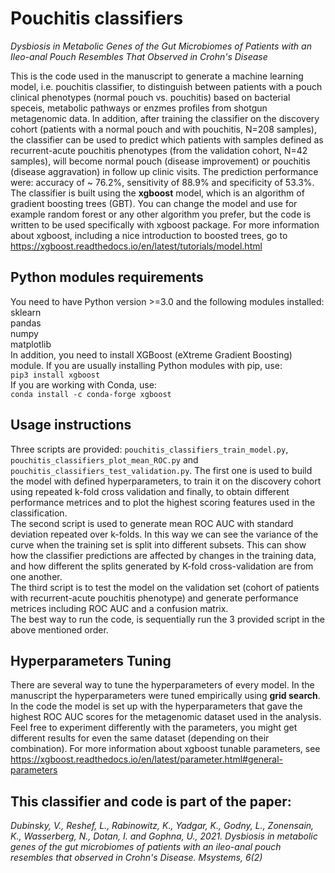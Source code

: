# Pouchitis classifiers
*Dysbiosis in Metabolic Genes of the Gut Microbiomes of Patients with an Ileo-anal Pouch Resembles That Observed in Crohn's Disease*

This is the code used in the manuscript to generate a machine learning model, i.e. pouchitis classifier, to distinguish between patients with a pouch clinical phenotypes (normal pouch vs. pouchitis) based on bacterial speceis, metabolic pathways or enzmes profiles from shotgun metagenomic data. 
In addition, after training the classifier on the discovery cohort (patients with a normal pouch and with pouchitis, N=208 samples), the classifier can be used to predict which patients with samples defined as recurrent-acute pouchitis phenotypes (from the validation cohort, N=42 samples), will become normal pouch (disease improvement) or pouchitis (disease aggravation) in follow up clinic visits. The prediction performance were: accuracy of ~ 76.2%, sensitivity of 88.9% and specificity of 53.3%.
The classifier is built using the **xgboost** model, which is an algorithm of gradient boosting trees (GBT). You can change the model and use for example random forest or any other algorithm you prefer, but the code is written to be used specifically with xgboost package. For more information about xgboost, including a nice introduction to boosted trees, go to https://xgboost.readthedocs.io/en/latest/tutorials/model.html

## Python modules requirements
You need to have Python version >=3.0 and the following modules installed:
<br/>sklearn
<br/>pandas
<br/>numpy
<br/>matplotlib<br/>
In addition, you need to install XGBoost (eXtreme Gradient Boosting) module. If you are usually installing Python modules with pip, use:<br/>
`pip3 install xgboost`<br/>
If you are working with Conda, use:<br/>
`conda install -c conda-forge xgboost`

## Usage instructions
Three scripts are provided: `pouchitis_classifiers_train_model.py`, `pouchitis_classifiers_plot_mean_ROC.py` and `pouchitis_classifiers_test_validation.py`. The first one is used to build the model with defined hyperparameters, to train it on the discovery cohort using repeated k-fold cross validation and finally, to obtain different performance metrices and to plot the highest scoring features used in the classification.<br/>
The second script is used to generate mean ROC AUC with standard deviation repeated over k-folds. In this way we can see the variance of the curve when the training set is split into different subsets. This can show how the classifier predictions are affected by changes in the training data, and how different the splits generated by K-fold cross-validation are from one another.<br/>
The third script is to test the model on the validation set (cohort of patients with recurrent-acute pouchitis phenotype) and generate performance metrices including ROC AUC and a confusion matrix.<br/>
The best way to run the code, is sequentially run the 3 provided script in the above mentioned order.

## Hyperparameters Tuning
There are several way to tune the hyperparameters of every model. In the manuscript the hyperparameters were tuned empirically using **grid search**. In the code the model is set up with the hyperparameters that gave the highest ROC AUC scores for the metagenomic dataset used in the analysis. Feel free to experiment differently with the parameters, you might get different results for even the same dataset (depending on their combination). For more information about xgboost tunable parameters, see https://xgboost.readthedocs.io/en/latest/parameter.html#general-parameters

## This classifier and code is part of the paper:
*Dubinsky, V., Reshef, L., Rabinowitz, K., Yadgar, K., Godny, L., Zonensain, K., Wasserberg, N., Dotan, I. and Gophna, U., 2021. Dysbiosis in metabolic genes of the gut microbiomes of patients with an ileo-anal pouch resembles that observed in Crohn's Disease. Msystems, 6(2)*
